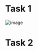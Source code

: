 # Task 1
![image](https://github.com/user-attachments/assets/a1cc8e6d-6785-4920-aff4-d1000f36e214)

# Task 2

